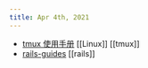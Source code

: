 ```yaml
---
title: Apr 4th, 2021
---
```


- [tmux 使用手册](https://louiszhai.github.io/2017/09/30/tmux/#%E5%AF%BC%E8%AF%BB) [[Linux]] [[tmux]]
- [rails-guides](https://ruby-china.github.io/rails-guides/) [[rails]]